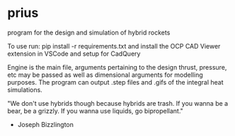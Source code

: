 # prius
program for the design and simulation of hybrid rockets

To use run:
pip install -r requirements.txt
and install the OCP CAD Viewer extension in VSCode and setup for CadQuery

Engine is the main file, arguments pertaining to the design thrust, pressure, etc may be passed as well as dimensional arguments for modelling purposes. The program can output .step files and .gifs of the integral heat simulations.

"We don't use hybrids though because hybrids are trash. If you wanna be a bear, be a grizzly. If you wanna use liquids, go bipropellant."
- Joseph Bizzlington
